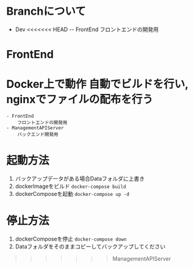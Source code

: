 # Branchについて
- Dev
<<<<<<< HEAD
-- FrontEnd
フロントエンドの開発用

# FrontEnd
Docker上で動作
自動でビルドを行い,
nginxでファイルの配布を行う
=======
    - FrontEnd
        フロントエンドの開発用
    - ManagementAPIServer
        バックエンド開発用

# 起動方法
1. バックアップデータがある場合Dataフォルダに上書き
2. dockerImageをビルド
```docker-compose build```
3. dockerComposeを起動
```docker-compose up -d```

# 停止方法
1. dockerComposeを停止
```docker-compose down```
2. Dataフォルダをそのままコピーしてバックアップしてください
>>>>>>> ManagementAPIServer
